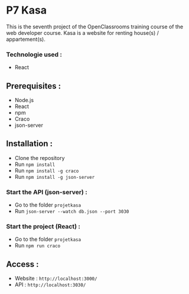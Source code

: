 # P7 Kasa

This is the seventh project of the OpenClassrooms training course of the web developer course.
Kasa is a website for renting house(s) / appartement(s).

### Technologie used :
* React

## Prerequisites :
* Node.js
* React
* npm
* Craco
* json-server

## Installation :
* Clone the repository
* Run `npm install`
* Run `npm install -g craco`
* Run `npm install -g json-server`

### Start the API (json-server) :
* Go to the folder `projetkasa`
* Run `json-server --watch db.json --port 3030`

### Start the project (React) :
* Go to the folder `projetkasa`
* Run `npm run craco`

## Access :
* Website : `http://localhost:3000/`
* API : `http://localhost:3030/`
